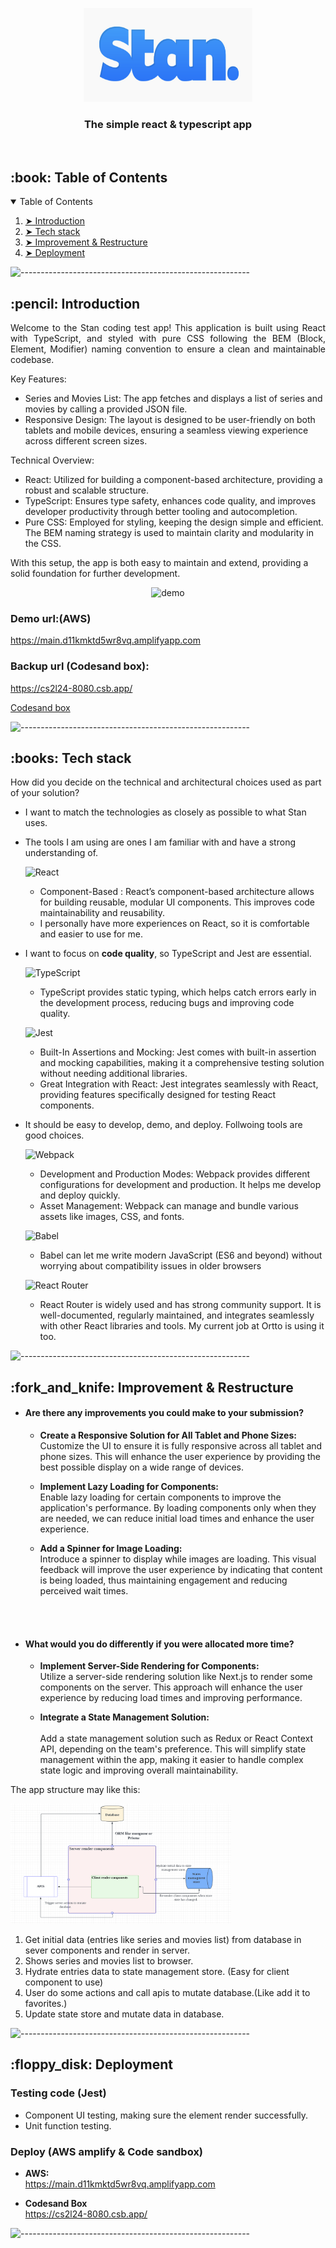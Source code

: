 <p align="center"> 
  <img src="/assets/stan-logo.png" alt="Stan Logo" width="270px" height="150px">
</p>
<h3 align="center">The simple react & typescript app</h3>  


</br>

<!-- TABLE OF CONTENTS -->
<h2 id="table-of-contents"> :book: Table of Contents</h2>

<details open="open">
  <summary>Table of Contents</summary>
  <ol>
    <li><a href="#introduction"> ➤ Introduction</a></li>
    <li><a href="#tech-stack"> ➤ Tech stack</a></li>
    <li><a href="#improvement"> ➤ Improvement & Restructure</a></li>
    <li><a href="#deployment"> ➤ Deployment</a></li>
  </ol>
</details>

![---------------------------------------------------------](https://raw.githubusercontent.com/andreasbm/readme/master/assets/lines/rainbow.png)

<!-- ABOUT THE PROJECT -->
<h2 id="introduction"> :pencil: Introduction</h2>

<p align="justify"> 
Welcome to the Stan coding test app! This application is built using React with TypeScript, and styled with pure CSS following the BEM (Block, Element, Modifier) naming convention to ensure a clean and maintainable codebase.

Key Features:
* Series and Movies List: The app fetches and displays a list of series and movies by calling a provided JSON file.
* Responsive Design: The layout is designed to be user-friendly on both tablets and mobile devices, ensuring a seamless viewing experience across different screen sizes.

Technical Overview:
* React: Utilized for building a component-based architecture, providing a robust and scalable structure.
* TypeScript: Ensures type safety, enhances code quality, and improves developer productivity through better tooling and autocompletion.
* Pure CSS: Employed for styling, keeping the design simple and efficient. The BEM naming strategy is used to maintain clarity and modularity in the CSS.

With this setup, the app is both easy to maintain and extend, providing a solid foundation for further development.
</p>

<p align="center">
  <img src="/assets/demo.png" alt="demo" width="80%" height="80%">        
</p>

### Demo url:(AWS)
<a href="https://main.d11kmktd5wr8vq.amplifyapp.com" target="_blank">https://main.d11kmktd5wr8vq.amplifyapp.com</a>

### Backup url (Codesand box): 

<a href="https://cs2l24-8080.csb.app/" target="_blank">https://cs2l24-8080.csb.app/</a>

<a href="https://codesandbox.io/p/github/Daniel54088/stan-coding-test/main?layout=%257B%2522sidebarPanel%2522%253A%2522EXPLORER%2522%252C%2522rootPanelGroup%2522%253A%257B%2522direction%2522%253A%2522horizontal%2522%252C%2522contentType%2522%253A%2522UNKNOWN%2522%252C%2522type%2522%253A%2522PANEL_GROUP%2522%252C%2522id%2522%253A%2522ROOT_LAYOUT%2522%252C%2522panels%2522%253A%255B%257B%2522type%2522%253A%2522PANEL_GROUP%2522%252C%2522contentType%2522%253A%2522UNKNOWN%2522%252C%2522direction%2522%253A%2522vertical%2522%252C%2522id%2522%253A%2522clxws2pge00063b6kx28op86s%2522%252C%2522sizes%2522%253A%255B59.39323220536756%252C40.60676779463244%255D%252C%2522panels%2522%253A%255B%257B%2522type%2522%253A%2522PANEL_GROUP%2522%252C%2522contentType%2522%253A%2522EDITOR%2522%252C%2522direction%2522%253A%2522horizontal%2522%252C%2522id%2522%253A%2522EDITOR%2522%252C%2522panels%2522%253A%255B%257B%2522type%2522%253A%2522PANEL%2522%252C%2522contentType%2522%253A%2522EDITOR%2522%252C%2522id%2522%253A%2522clxws2pge00023b6khdy6qnqz%2522%257D%255D%257D%252C%257B%2522type%2522%253A%2522PANEL_GROUP%2522%252C%2522contentType%2522%253A%2522SHELLS%2522%252C%2522direction%2522%253A%2522horizontal%2522%252C%2522id%2522%253A%2522SHELLS%2522%252C%2522panels%2522%253A%255B%257B%2522type%2522%253A%2522PANEL%2522%252C%2522contentType%2522%253A%2522SHELLS%2522%252C%2522id%2522%253A%2522clxws2pge00043b6k06x1iypz%2522%257D%255D%252C%2522sizes%2522%253A%255B100%255D%257D%255D%257D%252C%257B%2522type%2522%253A%2522PANEL_GROUP%2522%252C%2522contentType%2522%253A%2522DEVTOOLS%2522%252C%2522direction%2522%253A%2522vertical%2522%252C%2522id%2522%253A%2522DEVTOOLS%2522%252C%2522panels%2522%253A%255B%257B%2522type%2522%253A%2522PANEL%2522%252C%2522contentType%2522%253A%2522DEVTOOLS%2522%252C%2522id%2522%253A%2522clxws2pge00053b6kf8wpdn88%2522%257D%255D%252C%2522sizes%2522%253A%255B100%255D%257D%255D%252C%2522sizes%2522%253A%255B49.93431215071256%252C50.06568784928744%255D%257D%252C%2522tabbedPanels%2522%253A%257B%2522clxws2pge00023b6khdy6qnqz%2522%253A%257B%2522id%2522%253A%2522clxws2pge00023b6khdy6qnqz%2522%252C%2522activeTabId%2522%253A%2522clxws6mk000gp3b6kozqhqfrh%2522%252C%2522tabs%2522%253A%255B%257B%2522id%2522%253A%2522clxws2pgd00013b6kxzen3dz8%2522%252C%2522mode%2522%253A%2522permanent%2522%252C%2522type%2522%253A%2522FILE%2522%252C%2522filepath%2522%253A%2522%252FREADME.md%2522%252C%2522state%2522%253A%2522IDLE%2522%257D%252C%257B%2522type%2522%253A%2522FILE%2522%252C%2522filepath%2522%253A%2522%252F.codesandbox%252Ftasks.json%2522%252C%2522id%2522%253A%2522clxws6mk000gp3b6kozqhqfrh%2522%252C%2522mode%2522%253A%2522permanent%2522%252C%2522state%2522%253A%2522IDLE%2522%257D%255D%257D%252C%2522clxws2pge00053b6kf8wpdn88%2522%253A%257B%2522id%2522%253A%2522clxws2pge00053b6kf8wpdn88%2522%252C%2522activeTabId%2522%253A%2522cly2j8bwt004z3b6kvxka51kd%2522%252C%2522tabs%2522%253A%255B%257B%2522type%2522%253A%2522TASK_PORT%2522%252C%2522port%2522%253A8080%252C%2522taskId%2522%253A%2522start%2522%252C%2522id%2522%253A%2522cly2j8bwt004z3b6kvxka51kd%2522%252C%2522mode%2522%253A%2522permanent%2522%252C%2522path%2522%253A%2522%252F%2522%257D%255D%257D%252C%2522clxws2pge00043b6k06x1iypz%2522%253A%257B%2522id%2522%253A%2522clxws2pge00043b6k06x1iypz%2522%252C%2522activeTabId%2522%253A%2522clxwvt2kr00ck3b6ke6sgnjyz%2522%252C%2522tabs%2522%253A%255B%257B%2522type%2522%253A%2522TASK_LOG%2522%252C%2522taskId%2522%253A%2522start%2522%252C%2522id%2522%253A%2522clxwvt2kr00ck3b6ke6sgnjyz%2522%252C%2522mode%2522%253A%2522permanent%2522%257D%255D%257D%257D%252C%2522showDevtools%2522%253Atrue%252C%2522showShells%2522%253Atrue%252C%2522showSidebar%2522%253Atrue%252C%2522sidebarPanelSize%2522%253A15%257D" target="_blank">Codesand box</a>

![---------------------------------------------------------](https://raw.githubusercontent.com/andreasbm/readme/master/assets/lines/rainbow.png)


<!-- Tech stack -->
<h2 id="tech-stack"> :books: Tech stack</h2>

<!--This project is written in Python programming language. <br>-->
How did you decide on the technical and architectural choices used as part of your solution?
* I want to match the technologies as closely as possible to what Stan uses. <br>
* The tools I am using are ones I am familiar with and have a strong understanding of. <br>

  ![React](https://img.shields.io/badge/react-%2320232a.svg?style=for-the-badge&logo=react&logoColor=%2361DAFB) <br>
     * Component-Based : React’s component-based architecture allows for building reusable, modular UI components. This improves code maintainability and reusability.<br>
     * I personally have more experiences on React, so it is comfortable and easier to use for me.
  
  
* I want to focus on <b>code quality</b>, so TypeScript and Jest are essential. <br>

  ![TypeScript](https://img.shields.io/badge/typescript-%23007ACC.svg?style=for-the-badge&logo=typescript&logoColor=white) <br>
     * TypeScript provides static typing, which helps catch errors early in the development process, reducing bugs and improving code quality.

  ![Jest](https://img.shields.io/badge/-jest-%23C21325?style=for-the-badge&logo=jest&logoColor=white) <br>
  * Built-In Assertions and Mocking: Jest comes with built-in assertion and mocking capabilities, making it a comprehensive testing solution without needing additional libraries.
  * Great Integration with React: Jest integrates seamlessly with React, providing features specifically designed for testing React components.

* It should be easy to develop, demo, and deploy. Follwoing tools are good choices. <br>

  ![Webpack](https://img.shields.io/badge/webpack-%238DD6F9.svg?style=for-the-badge&logo=webpack&logoColor=black) <br>
  * Development and Production Modes: Webpack provides different configurations for development and production. It helps me develop and deploy quickly.
  * Asset Management: Webpack can manage and bundle various assets like images, CSS, and fonts.
  
  ![Babel](https://img.shields.io/badge/Babel-F9DC3e?style=for-the-badge&logo=babel&logoColor=black) <br>
  * Babel can let me write modern JavaScript (ES6 and beyond) without worrying about compatibility issues in older browsers
 
  ![React Router](https://img.shields.io/badge/React_Router-CA4245?style=for-the-badge&logo=react-router&logoColor=white) <br>
  * React Router is widely used and has strong community support. It is well-documented, regularly maintained, and integrates seamlessly with other React libraries and tools. My current job at Ortto is using it too.

![---------------------------------------------------------](https://raw.githubusercontent.com/andreasbm/readme/master/assets/lines/rainbow.png)

<!-- App structure -->
<h2 id="improvement"> :fork_and_knife: Improvement & Restructure </h2>

* <h4>Are there any improvements you could make to your submission?</h4>

    * <b>Create a Responsive Solution for All Tablet and Phone Sizes:</b> <br>
Customize the UI to ensure it is fully responsive across all tablet and phone sizes. This will enhance the user experience by providing the best possible display on a wide range of devices.<br>

   * <b>Implement Lazy Loading for Components:</b> <br>
Enable lazy loading for certain components to improve the application's performance. By loading components only when they are needed, we can reduce initial load times and enhance the user experience.<br>


   * <b>Add a Spinner for Image Loading:</b> <br>
Introduce a spinner to display while images are loading. This visual feedback will improve the user experience by indicating that content is being loaded, thus maintaining engagement and reducing perceived wait times.<br>
  
<br><br>

* <h4>What would you do differently if you were allocated more time?</h4>

  * <b>Implement Server-Side Rendering for Components:</b> <br> 
Utilize a server-side rendering solution like Next.js to render some components on the server. This approach will enhance the user experience by reducing load times and improving performance.

  * <b>Integrate a State Management Solution:</b> <br>  
Add a state management solution such as Redux or React Context API, depending on the team's preference. This will simplify state management within the app, making it easier to handle complex state logic and improving overall maintainability.

The app structure may like this:

<img src="/assets/app-structure.png" alt="app strucure" width="70%" height="70%"> <br>


1. Get initial data (entries like series and movies list) from database in sever components and render in server.
2. Shows series and movies list to browser.
3. Hydrate entries data to state management store. (Easy for client component to use)
4. User do some actions and call apis to mutate database.(Like add it to favorites.)
5. Update state store and mutate data in database.

![---------------------------------------------------------](https://raw.githubusercontent.com/andreasbm/readme/master/assets/lines/rainbow.png)


<!-- deployment -->
<h2 id="deployment"> :floppy_disk: Deployment</h2>  

### Testing code (Jest)
- Component UI testing, making sure the element render successfully. 
- Unit function testing.

### Deploy (AWS amplify & Code sandbox)
* <b>AWS:</b> <br>
   <a href="https://main.d11kmktd5wr8vq.amplifyapp.com" target="_blank">https://main.d11kmktd5wr8vq.amplifyapp.com</a>

* <b>Codesand Box</b> <br>
  <a href="https://cs2l24-8080.csb.app/" target="_blank">https://cs2l24-8080.csb.app/</a>



![---------------------------------------------------------](https://raw.githubusercontent.com/andreasbm/readme/master/assets/lines/rainbow.png)



